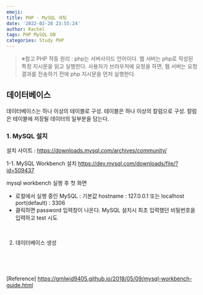 ```yaml
---
emoji:
title: PHP - MySQL 세팅
date: '2022-02-28 23:55:24'
author: Rachel
tags: PHP MySQL DB
categories: Study PHP
---
```


> ※참고
> PHP 작동 원리 : php는 서버사이드 언어이다. 웹 서버는 php로 작성된 특정 지시문을 읽고 실행한다.
> 사용자가 브라우저에 요청을 하면, 웹 서버는 요청 결과를 전송하기 전에 php 지시문을 먼저 실행한다.

## 데이터베이스

데이터베이스는 하나 이상의 테이블로 구성. 테이블은 하나 이상의 칼럼으로 구성. 칼럼은 테이블에 저장될 데이터의 일부분을 담는다.

### 1. MySQL 설치

설치 사이트 : https://downloads.mysql.com/archives/community/

1-1. MySQL Workbench 설치
https://dev.mysql.com/downloads/file/?id=509437

mysql workbench 실행 후 첫 화면

- 로컬에서 실행 중인 MySQL : 기본값
  hostname : 127.0.0.1 또는 localhost
  port(default) : 3306
- 클릭하면 password 입력창이 나온다. MySQL 설치시 최초 입력했던 비밀번호을 입력하고 test 시도

​

2. 데이터베이스 생성

​

​

[Reference]
https://gmlwjd9405.github.io/2018/05/09/mysql-workbench-guide.html
